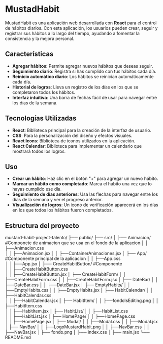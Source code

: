 # MustadHabit

MustadHabit es una aplicación web desarrollada con **React** para el control de hábitos diarios. Con esta aplicación, los usuarios pueden crear, seguir y registrar sus hábitos a lo largo del tiempo, ayudando a fomentar la consistencia y la mejora personal.

## Características

- **Agregar hábitos**: Permite agregar nuevos hábitos que deseas seguir.
- **Seguimiento diario**: Registra si has cumplido con tus hábitos cada día.
- **Reinicio automático diario**: Los hábitos se reinician automáticamente cada día.
- **Historial de logros**: Lleva un registro de los días en los que se completaron todos los hábitos.
- **Interfaz intuitiva**: Una barra de fechas fácil de usar para navegar entre los días de la semana.

## Tecnologías Utilizadas

- **React**: Biblioteca principal para la creación de la interfaz de usuario.
- **CSS**: Para la personalización del diseño y efectos visuales.
- **React Icons**: Biblioteca de iconos utilizados en la aplicación.
- **React Calendar**: Biblioteca para implementar un calendario que mostrará todos los logros.

## Uso

- **Crear un hábito**: Haz clic en el botón "+" para agregar un nuevo hábito.
- **Marcar un hábito como completado**: Marca el hábito una vez que lo hayas cumplido ese día.
- **Seguimiento de días anteriores**: Usa las flechas para navegar entre los días de la semana y ver el progreso anterior.
- **Visualización de logros**: Un icono de verificación aparecerá en los días en los que todos los hábitos fueron completados.

## Estructura del proyecto

mustard-habit-project-talento/
├── public/
├── src/
│   ├── Animacion/                      #Componete de animacion que se usa en el fondo de la aplicacion
│   │   ├──Animacion.css   
│   │   ├──Animacion.jsx
│   │   ├──ContainerAnimaciones.jsx
│   ├── App/                            #Componente principal de la aplicacion
│   │   ├──App.css   
│   │   ├──App.jsx
│   ├── CreateHabitButton/              #Componente     
│   │   ├──CreateHabitButton.css   
│   │   ├──CreateHabitButton.jsx
│   ├── CreateHabitForm/
│   │   ├──CreateHabitForm.css
│   │   ├──CreateHabitForm.jsx
│   ├── DateBar/
│   │   ├──DateBar.css
│   │   ├──DateBar.jsx
│   ├── EmptyHabits/
│   │   ├──EmptyHabits.css
│   │   ├──EmptyHabits.jsx
│   ├── HabitCalendar/
│   │   ├──HabitCalendar.css   
│   │   ├──HabitCalendar.jsx
│   ├── HabitItem/
│   │   ├──fondoIsEditing.png
│   │   ├──HabitItem.css   
│   │   ├──HabitItem.jsx
│   ├── HabitList/
│   │   ├──HabitList.css   
│   │   ├──HabitList.jsx
│   ├── HomePage/
│   │   ├──HomePage.css   
│   │   ├──HomePage.jsx
│   ├── Modal/
│   │   ├──Modal.css
│   │   ├──Modal.jsx
│   ├── NavBar/
│   │   ├──LogoMustardHabit.png
│   │   ├──NavBar.css
│   │   ├──NavBar.jsx
│   ├── fondo.png
│   ├── index.css
│   ├── main.jsx
└── README.md



